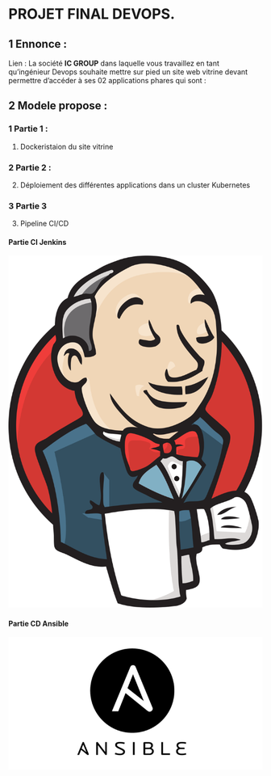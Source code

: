 ﻿# PROJET FINAL DEVOPS. 

## 1 Ennonce : 
Lien : 
La société **IC GROUP** dans laquelle vous travaillez en tant qu’ingénieur Devops souhaite mettre sur pied un site web vitrine devant permettre d’accéder à ses 02 applications phares qui sont :  

## 2 Modele propose : 


### 1 Partie 1 :  
1) Dockeristaion du site vitrine 

### 2 Partie 2 :  
2) Déploiement des différentes applications dans un cluster Kubernetes


### 3 Partie 3 
3) Pipeline CI/CD 



#### Partie CI Jenkins 
![project](https://github.com/MousMaster/ProjetFilRouge/blob/main/images/Jenkins.png)

#### Partie CD Ansible 
![project](https://github.com/MousMaster/ProjetFilRouge/blob/main/images/ansible.png)
 

